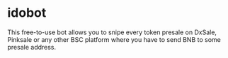# idobot
 This free-to-use bot allows you to snipe every token presale on DxSale, Pinksale or any other BSC platform where you have to send BNB to some presale address.

